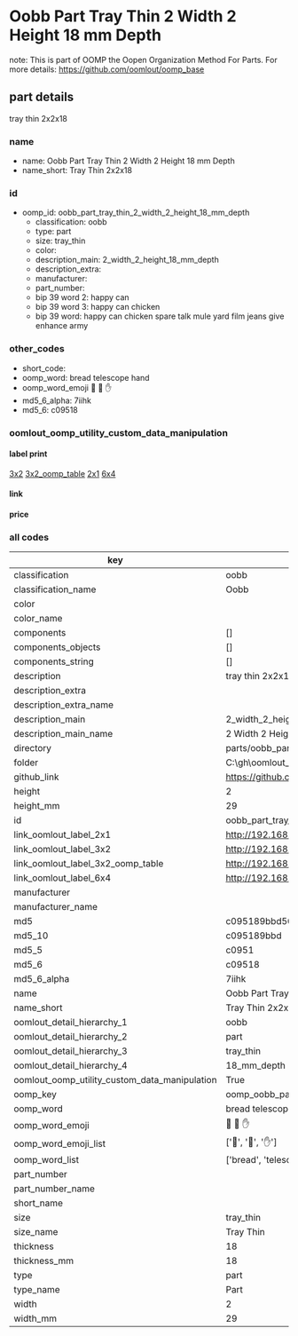 # Oobb Part Tray Thin 2 Width 2 Height 18 mm Depth  

note: This is part of OOMP the Oopen Organization Method For Parts. For more details: https://github.com/oomlout/oomp_base

##  part details
  



tray thin 2x2x18



### name
* name: Oobb Part Tray Thin 2 Width 2 Height 18 mm Depth
* name_short: Tray Thin 2x2x18 
### id
* oomp_id: oobb_part_tray_thin_2_width_2_height_18_mm_depth
  * classification: oobb
  * type: part
  * size: tray_thin
  * color: 
  * description_main: 2_width_2_height_18_mm_depth
  * description_extra: 
  * manufacturer: 
  * part_number: 
  * bip 39 word 2: happy can
  * bip 39 word 3: happy can chicken
  * bip 39 word: happy can chicken spare talk mule yard film jeans give enhance army

### other_codes
* short_code: 
* oomp_word: bread telescope hand
* oomp_word_emoji :bread: :telescope: :hand:
* md5_6_alpha: 7iihk
* md5_6: c09518






### oomlout_oomp_utility_custom_data_manipulation
#### label print
[3x2](http://192.168.1.245:1112/?label=oomp%207iihk)
[3x2_oomp_table](http://192.168.1.108:1112/?label=oomp%207iihk)
[2x1](http://192.168.1.242:1112/?label=oomp%207iihk)
[6x4](http://192.168.1.55:1112/?label=oomp%207iihk)    

#### link

                              

#### price







### all codes 
| key | value |  
| --- | --- |  
| classification | oobb |  
| classification_name | Oobb |  
| color |  |  
| color_name |  |  
| components | [] |  
| components_objects | [] |  
| components_string | [] |  
| description | tray thin 2x2x18 |  
| description_extra |  |  
| description_extra_name |  |  
| description_main | 2_width_2_height_18_mm_depth |  
| description_main_name | 2 Width 2 Height 18 mm Depth |  
| directory | parts/oobb_part_tray_thin_2_width_2_height_18_mm_depth |  
| folder | C:\gh\oomlout_oobb_version_4_generated_parts\things\oobb_part_tray_thin_2_width_2_height_18_mm_depth |  
| github_link | https://github.com/oomlout/oomlout_oomp_part_src/tree/main/parts/oobb_part_tray_thin_2_width_2_height_18_mm_depth |  
| height | 2 |  
| height_mm | 29 |  
| id | oobb_part_tray_thin_2_width_2_height_18_mm_depth |  
| link_oomlout_label_2x1 | http://192.168.1.242:1112/?label=oomp%207iihk |  
| link_oomlout_label_3x2 | http://192.168.1.245:1112/?label=oomp%207iihk |  
| link_oomlout_label_3x2_oomp_table | http://192.168.1.108:1112/?label=oomp%207iihk |  
| link_oomlout_label_6x4 | http://192.168.1.55:1112/?label=oomp%207iihk |  
| manufacturer |  |  
| manufacturer_name |  |  
| md5 | c095189bbd565fda456ecd064f483b47 |  
| md5_10 | c095189bbd |  
| md5_5 | c0951 |  
| md5_6 | c09518 |  
| md5_6_alpha | 7iihk |  
| name | Oobb Part Tray Thin 2 Width 2 Height 18 mm Depth |  
| name_short | Tray Thin 2x2x18  |  
| oomlout_detail_hierarchy_1 | oobb |  
| oomlout_detail_hierarchy_2 | part |  
| oomlout_detail_hierarchy_3 | tray_thin |  
| oomlout_detail_hierarchy_4 | 18_mm_depth |  
| oomlout_oomp_utility_custom_data_manipulation | True |  
| oomp_key | oomp_oobb_part_tray_thin_2_width_2_height_18_mm_depth |  
| oomp_word | bread telescope hand |  
| oomp_word_emoji | :bread: :telescope: :hand: |  
| oomp_word_emoji_list | [':bread:', ':telescope:', ':hand:'] |  
| oomp_word_list | ['bread', 'telescope', 'hand'] |  
| part_number |  |  
| part_number_name |  |  
| short_name |  |  
| size | tray_thin |  
| size_name | Tray Thin |  
| thickness | 18 |  
| thickness_mm | 18 |  
| type | part |  
| type_name | Part |  
| width | 2 |  
| width_mm | 29 |  
